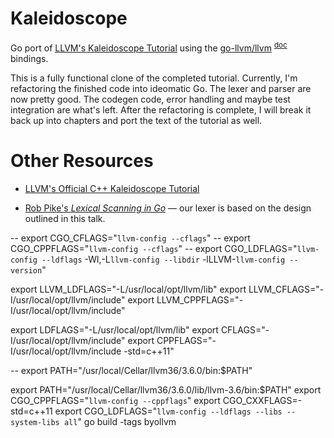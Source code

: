 Kaleidoscope
============

Go port of [LLVM's Kaleidoscope Tutorial](http://llvm.org/docs/tutorial/LangImpl1.html) using the [go-llvm/llvm](http://github.com/go-llvm/llvm) <sup>[doc](http://godoc.org/github.com/go-llvm/llvm)</sup> bindings.

This is a fully functional clone of the completed tutorial. Currently, I'm refactoring the finished code into ideomatic Go. The lexer and parser are now pretty good. The codegen code, error handling and maybe test integration are what's left. After the refactoring is complete, I will break it back up into chapters and port the text of the tutorial as well.

Other Resources
===============

* [LLVM's Official C++ Kaleidoscope Tutorial](http://llvm.org/docs/tutorial/LangImpl1.html)

* [Rob Pike's *Lexical Scanning in Go*](http://www.youtube.com/watch?v=HxaD_trXwRE) — our lexer is based on the design outlined in this talk.

-- export CGO_CFLAGS="`llvm-config --cflags`"
-- export CGO_CPPFLAGS="`llvm-config --cflags`"
-- export CGO_LDFLAGS="`llvm-config --ldflags` -Wl,-L`llvm-config --libdir` -lLLVM-`llvm-config --version`"

export LLVM_LDFLAGS="-L/usr/local/opt/llvm/lib"
export LLVM_CFLAGS="-I/usr/local/opt/llvm/include"
export LLVM_CPPFLAGS="-I/usr/local/opt/llvm/include"

export LDFLAGS="-L/usr/local/opt/llvm/lib"
export CFLAGS="-I/usr/local/opt/llvm/include"
export CPPFLAGS="-I/usr/local/opt/llvm/include -std=c++11"

-- export PATH="/usr/local/Cellar/llvm36/3.6.0/bin:$PATH"



export PATH="/usr/local/Cellar/llvm36/3.6.0/lib/llvm-3.6/bin:$PATH"
export CGO_CPPFLAGS="`llvm-config --cppflags`"
export CGO_CXXFLAGS=-std=c++11
export CGO_LDFLAGS="`llvm-config --ldflags --libs --system-libs all`"
go build -tags byollvm
